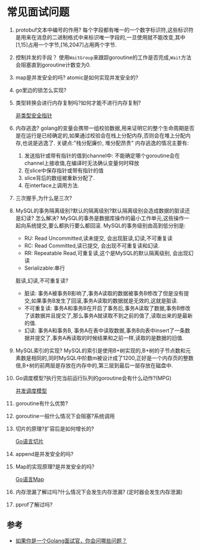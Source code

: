 # 常见面试问题

1. protobuf文本中编号的作用?
   每个字段都有唯一的一个数字标识符,这些标识符是用来在消息的二进制格式中来标识唯一字段的,一旦使用就不能改变,其中[1,15]占用一个字节,[16,2047]占用两个字节.

2. 控制并发的手段？
    使用`WaitGroup`来跟踪goroutine的工作是否完成,`Wait`方法会阻塞直到goroutine计数变为0.

3. map是并发安全的吗? atomic是如何实现并发安全的?


4. go里边的锁怎么实现?


5. 类型转换会进行内存复制吗?如何才能不进行内存复制?

    [非类型安全指针](https://gitee.com/infraboard/go-course/blob/master/zh-cn/base/unsafe_pointer.md)

6. 内存逃逸?
    golang的变量会携带一组校验数据,用来证明它的整个生命周期是否是在运行是已经确定的,如果通过校验会在栈上分配内存,否则会在堆上分配内存,也说是逃逸了.
    关键点:"栈分配廉价, 堆分配昂贵"
    内存逃逸的情况主要有:
    1. 发送指针或带有指针的值到channel中: 不能确定哪个goroutine会在channel上接收值,在编译时无法确认变量何时释放
    2. 在slice中保存指针或带有指针的值
    3. slice背后的数组被重新分配了.
    4. 在interface上调用方法.


7. 三次握手,为什么是三次?

8. MySQL的事务隔离级别?默认的隔离级别?默认隔离级别会造成数据的脏读还是幻读? 怎么解决?
   MySQL的事务是数据库操作的最小工作单元,这些操作一起向系统提交,要么都执行要么都回滚.
   MySQL的事务级别由高到低分别是:
      - RU: Read Uncommitted,读未提交, 会出现脏读,幻读,不可重复读
      - RC: Read Committed,读已提交, 会出现不可重复读和幻读.
      - RR: Repeatable Read,可重复读,这个是MySQL的默认隔离级别, 会出现幻读
      - Serializable:串行

   脏读,幻读,不可重复读?
   - 脏读: 事务A被事务B影响了,事务A读取的数据被事务B修改了但是没有提交,如果事务B发生了回滚,事务A读取的数据就是无效的,这就是脏读.
   - 不可重复读: 事务A和事务B在开启了事务后,事务A读取了数据,事务B修改了该数据并且提交了,那么事务A就读取不到之前的值了,读取出来的是最新的值.
   - 幻读: 事务A和事务B, 事务A在表中读取数据,事务B向表中insert了一条数据并提交了,事务A再读取的时候结果和之前一样,读取的是数据的旧值.

9. MySQL索引的实现?
   MySQL的索引是使用B+树实现的,B+树的子节点数和元素数是相同的,同时MySQL中阶数m被设计成了1200,正好是一个内存页的整数倍,B+树的前两层是存放在内存中的,第三层到最后一层存放在磁盘中.


10. Go调度模型?执行完当前运行队列的goroutine会有什么动作?(MPG)

    [并发调度模型](https://gitee.com/infraboard/go-course/blob/master/day10/concurrency_mem.md)

11. goroutine有什么优势?

12. goroutine一般什么情况下会阻塞?系统调用

13. 切片的原理?扩容后是如何增长的?

    [Go语言切片](https://gitee.com/infraboard/go-course/blob/master/zh-cn/base/slice.md)
 
14. append是并发安全的吗?

15. Map的实现原理?是并发安全的吗?

    [Go语言Map](https://gitee.com/infraboard/go-course/blob/master/zh-cn/base/map.md)

16. 内存泄漏了解过吗?什么情况下会发生内存泄漏? (定时器会发生内存泄漏)

17. pprof了解过吗?



## 参考

+ [如果你是一个Golang面试官，你会问哪些问题？](https://mp.weixin.qq.com/s/6h1aQ6epm4HuVseVj831QQ)